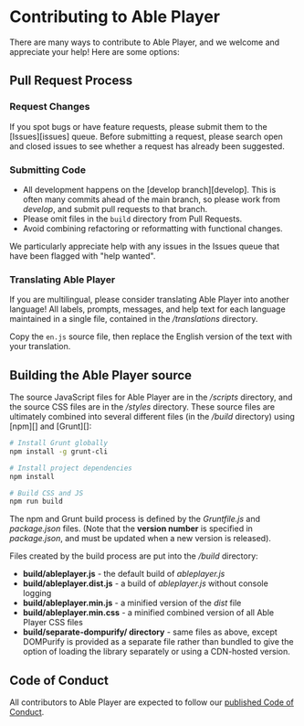 # Contributing to Able Player

There are many ways to contribute to Able Player, and we welcome and appreciate your help! Here are some options:

## Pull Request Process

### Request Changes

If you spot bugs or have feature requests, please submit them to the [Issues][issues] queue. Before submitting a request, please search open and closed issues to see whether a request has already been suggested.

### Submitting Code

- All development happens on the [develop branch][develop]. This is often many commits ahead of the main branch, so please work from *develop*, and submit pull requests to that branch.
- Please omit files in the `build` directory from Pull Requests.
- Avoid combining refactoring or reformatting with functional changes.

We particularly appreciate help with any issues in the Issues queue that have been flagged with "help wanted".


### Translating Able Player

If you are multilingual, please consider translating Able Player into another language! All labels, prompts, messages, and help text for each language maintained in a single file, contained in the */translations* directory.

Copy the `en.js` source file, then replace the English version of the text with your translation.

## Building the Able Player source

The source JavaScript files for Able Player are in the */scripts* directory, and the source CSS files are in the */styles* directory. These source files are ultimately combined into several different files (in the */build* directory) using [npm][] and [Grunt][]:

```sh
# Install Grunt globally 
npm install -g grunt-cli

# Install project dependencies
npm install

# Build CSS and JS
npm run build
```

The npm and Grunt build process is defined by the *Gruntfile.js* and *package.json* files. (Note that the **version number** is specified in *package.json*, and must be updated when a new version is released).

Files created by the build process are put into the */build* directory:

- **build/ableplayer.js** -
  the default build of *ableplayer.js*
- **build/ableplayer.dist.js** -
  a build of *ableplayer.js* without console logging
- **build/ableplayer.min.js** -
  a minified version of the *dist* file
- **build/ableplayer.min.css** -
  a minified combined version of all Able Player CSS files
- **build/separate-dompurify/ directory** -
   same files as above, except DOMPurify is provided as a separate file rather than bundled to give the option of loading the library separately or using a CDN-hosted version.

## Code of Conduct

All contributors to Able Player are expected to follow our [published Code of Conduct](https://github.com/ableplayer/ableplayer/blob/main/code-of-conduct.md). 